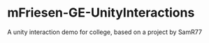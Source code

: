 # mFriesen-GE-UnityInteractions
 A unity interaction demo for college, based on a project by SamR77
